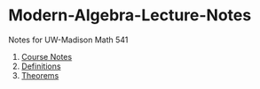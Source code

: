# Modern-Algebra-Lecture-Notes
Notes for UW-Madison Math 541

1. [Course Notes](https://github.com/rebekahanne/Modern-Algebra-Lecture-Notes/blob/master/Math%20541%20Lecture%20Notes.pdf)
2. [Definitions](https://github.com/rebekahanne/Modern-Algebra-Lecture-Notes/blob/master/math_541_definitions.pdf)
3. [Theorems](https://github.com/rebekahanne/Modern-Algebra-Lecture-Notes/blob/master/math_541_theorems.pdf)
